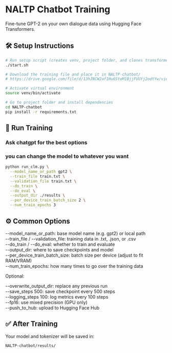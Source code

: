 # NALTP Chatbot Training

Fine-tune GPT-2 on your own dialogue data using Hugging Face Transformers.

## 🛠 Setup Instructions

```bash
# Run setup script (creates venv, project folder, and clones transformers)
./start.sh

# Download the training file and place it in NALTP-chatbot/
# https://drive.google.com/file/d/13hJNCW2af1Hu6StoM1BjjFVUYj2odtYw/view?usp=sharing

# Activate virtual environment
source venv/bin/activate

# Go to project folder and install dependencies
cd NALTP-chatbot
pip install -r requirements.txt
```

## 🚀 Run Training
### Ask chatgpt for the best options 
### you can change the model to whatever you want
```bash
python run_clm.py \
  --model_name_or_path gpt2 \
  --train_file train.txt \
  --validation_file train.txt \
  --do_train \
  --do_eval \
  --output_dir ./results \
  --per_device_train_batch_size 2 \
  --num_train_epochs 3
```

## ⚙️ Common Options

--model_name_or_path: base model name (e.g. gpt2) or local path  
--train_file / --validation_file: training data in .txt, .json, or .csv  
--do_train / --do_eval: whether to train and evaluate  
--output_dir: where to save checkpoints and model  
--per_device_train_batch_size: batch size per device (adjust to fit RAM/VRAM)  
--num_train_epochs: how many times to go over the training data  

Optional:

--overwrite_output_dir: replace any previous run  
--save_steps 500: save checkpoint every 500 steps  
--logging_steps 100: log metrics every 100 steps  
--fp16: use mixed precision (GPU only)  
--push_to_hub: upload to Hugging Face Hub  

## ✅ After Training

Your model and tokenizer will be saved in:

```
NALTP-chatbot/results/
```
